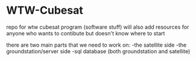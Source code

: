 # WTW-Cubesat
repo for wtw cubesat program (software stuff)
will also add resources for anyone who wants to contibute but doesn't know where to start

there are two main parts that we need to work on:
  -the satellite side
  -the groundstation/server side
  -sql database (both groundstation and satellite)


  
